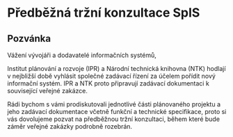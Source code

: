 # Předběžná tržní konzultace SpIS

## Pozvánka

Vážení vývojáři a dodavatelé informačních systémů,

Institut plánování a rozvoje (IPR) a Národní technická knihovna (NTK) hodlají v nejbližší době vyhlásit společné zadávací řízení za účelem pořídit nový informační systém. IPR a NTK proto připravují zadávací dokumentaci k související veřejné zakázce.

Rádi bychom s vámi prodiskutovali jednotlivé části plánovaného projektu a jeho zadávací dokumentace včetně funkční a technické specifikace, proto si vás dovolujeme pozvat na předběžnou tržní konzultaci, během které bude záměr veřejné zakázky podrobně rozebrán.
